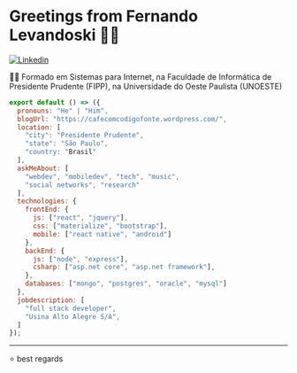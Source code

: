 # Greetings from Fernando Levandoski 👨‍💻
[![Linkedin](https://img.shields.io/badge/-LinkedIn-222222?style=flat-square&logo=Linkedin&logoColor=white&link=https://www.linkedin.com/in/fernandolevandoski)](https://www.linkedin.com/in/sudiptoghosh99/)

👨‍🎓 Formado em Sistemas para Internet, na Faculdade de Informática de Presidente Prudente (FIPP), na Universidade do Oeste Paulista (UNOESTE) 

```js
export default () => ({
  pronouns: "He" | "Him",
  blogUrl: "https://cafecomcodigofonte.wordpress.com/",
  location: [
    "city": "Presidente Prudente",
    "state": "São Paulo",
    "country: "Brasil"
  ],
  askMeAbout: [
    "webdev", "mobiledev", "tech", "music",
    "social networks", "research"
  ],
  technologies: {
    frontEnd: {
      js: ["react", "jquery"],
      css: ["materialize", "bootstrap"],
      mobile: ["react native", "android"]
    },
    backEnd: {     
      js: ["node", "express"],
      csharp: ["asp.net core", "asp.net framework"],     
    },   
    databases: ["mongo", "postgres", "oracle", "mysql"]
  },
  jobdescription: [
    "full stack developer",
    "Usina Alto Alegre S/A",    
  ]
});
```

---

⭐️ best regards
